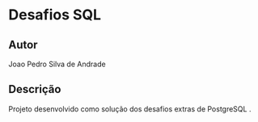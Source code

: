 # Desafios SQL

## Autor

 Joao Pedro Silva de Andrade
 
## Descrição
	
Projeto desenvolvido como solução dos desafios extras de PostgreSQL .
